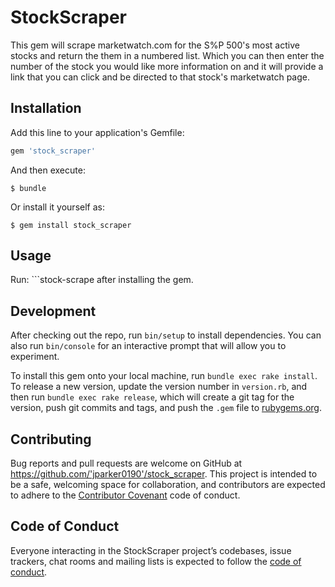 # StockScraper

This gem will scrape marketwatch.com for the S%P 500's most active stocks and return the them in a numbered list. Which you can then enter the number of the stock you would like more information on and it will provide a link that you can click and be directed to that stock's marketwatch page.

## Installation

Add this line to your application's Gemfile:

```ruby
gem 'stock_scraper'
```

And then execute:

    $ bundle

Or install it yourself as:

    $ gem install stock_scraper

## Usage

Run: ```stock-scrape after installing the gem.

## Development

After checking out the repo, run `bin/setup` to install dependencies. You can also run `bin/console` for an interactive prompt that will allow you to experiment.

To install this gem onto your local machine, run `bundle exec rake install`. To release a new version, update the version number in `version.rb`, and then run `bundle exec rake release`, which will create a git tag for the version, push git commits and tags, and push the `.gem` file to [rubygems.org](https://rubygems.org).

## Contributing

Bug reports and pull requests are welcome on GitHub at https://github.com/'jparker0190'/stock_scraper. This project is intended to be a safe, welcoming space for collaboration, and contributors are expected to adhere to the [Contributor Covenant](http://contributor-covenant.org) code of conduct.

## Code of Conduct

Everyone interacting in the StockScraper project’s codebases, issue trackers, chat rooms and mailing lists is expected to follow the [code of conduct](https://github.com/'jparker0190'/stock_scraper/blob/master/CODE_OF_CONDUCT.md).
